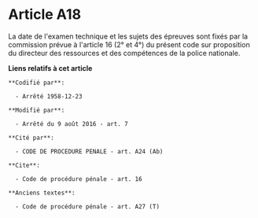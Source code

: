 # Article A18

La date de l'examen technique et les sujets des épreuves sont fixés par la commission prévue à l'article 16 (2° et 4°) du
présent code sur proposition du directeur des ressources et des compétences de la police nationale.

**Liens relatifs à cet article**

	**Codifié par**:

	  - Arrêté 1958-12-23

	**Modifié par**:

	  - Arrêté du 9 août 2016 - art. 7

	**Cité par**:

	  - CODE DE PROCEDURE PENALE - art. A24 (Ab)

	**Cite**:

	  - Code de procédure pénale - art. 16

	**Anciens textes**:

	  - Code de procédure pénale - art. A27 (T)
